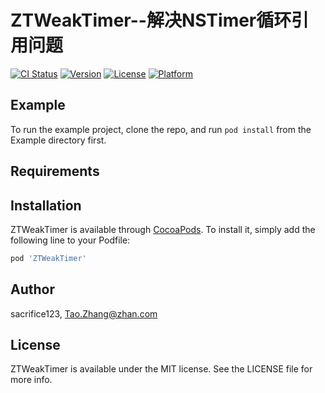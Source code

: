 # ZTWeakTimer--解决NSTimer循环引用问题

[![CI Status](https://img.shields.io/travis/sacrifice123/ZTWeakTimer.svg?style=flat)](https://travis-ci.org/sacrifice123/ZTWeakTimer)
[![Version](https://img.shields.io/cocoapods/v/ZTWeakTimer.svg?style=flat)](https://cocoapods.org/pods/ZTWeakTimer)
[![License](https://img.shields.io/cocoapods/l/ZTWeakTimer.svg?style=flat)](https://cocoapods.org/pods/ZTWeakTimer)
[![Platform](https://img.shields.io/cocoapods/p/ZTWeakTimer.svg?style=flat)](https://cocoapods.org/pods/ZTWeakTimer)

## Example

To run the example project, clone the repo, and run `pod install` from the Example directory first.

## Requirements

## Installation

ZTWeakTimer is available through [CocoaPods](https://cocoapods.org). To install
it, simply add the following line to your Podfile:

```ruby
pod 'ZTWeakTimer'
```

## Author

sacrifice123, Tao.Zhang@zhan.com

## License

ZTWeakTimer is available under the MIT license. See the LICENSE file for more info.
